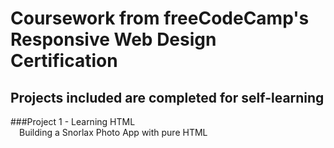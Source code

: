 # Coursework from freeCodeCamp's Responsive Web Design Certification
## Projects included are completed for self-learning

###Project 1 - Learning HTML <br>
&emsp;Building a Snorlax Photo App with pure HTML
